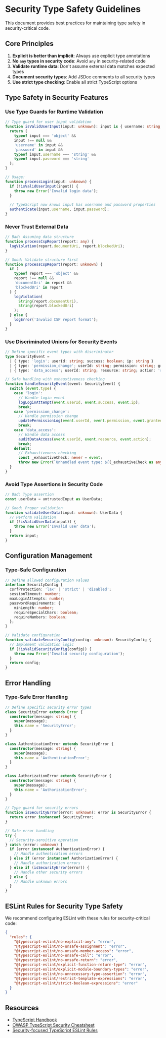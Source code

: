 
# Security Type Safety Guidelines

This document provides best practices for maintaining type safety in security-critical code.

## Core Principles

1. **Explicit is better than implicit**: Always use explicit type annotations
2. **No `any` types in security code**: Avoid `any` in security-related code
3. **Validate runtime data**: Don't assume external data matches expected types
4. **Document security types**: Add JSDoc comments to all security types
5. **Use strict type checking**: Enable all strict TypeScript options

## Type Safety in Security Features

### Use Type Guards for Runtime Validation

```typescript
// Type guard for user input validation
function isValidUserInput(input: unknown): input is { username: string; password: string } {
  return (
    typeof input === 'object' &&
    input !== null &&
    'username' in input &&
    'password' in input &&
    typeof input.username === 'string' &&
    typeof input.password === 'string'
  );
}

// Usage:
function processLogin(input: unknown) {
  if (!isValidUserInput(input)) {
    throw new Error('Invalid login data');
  }
  
  // TypeScript now knows input has username and password properties
  authenticate(input.username, input.password);
}
```

### Never Trust External Data

```typescript
// Bad: Assuming data structure
function processCspReport(report: any) {
  logViolation(report.documentUri, report.blockedUri);
}

// Good: Validate structure first
function processCspReport(report: unknown) {
  if (
    typeof report === 'object' && 
    report !== null &&
    'documentUri' in report &&
    'blockedUri' in report
  ) {
    logViolation(
      String(report.documentUri),
      String(report.blockedUri)
    );
  } else {
    logError('Invalid CSP report format');
  }
}
```

### Use Discriminated Unions for Security Events

```typescript
// Define specific event types with discriminator
type SecurityEvent =
  | { type: 'login'; userId: string; success: boolean; ip: string }
  | { type: 'permission_change'; userId: string; permission: string; granted: boolean }
  | { type: 'data_access'; userId: string; resource: string; action: 'read' | 'write' | 'delete' };

// Safe handling with exhaustiveness checking
function handleSecurityEvent(event: SecurityEvent) {
  switch (event.type) {
    case 'login':
      // Handle login event
      logLoginAttempt(event.userId, event.success, event.ip);
      break;
    case 'permission_change':
      // Handle permission change
      updatePermissionLog(event.userId, event.permission, event.granted);
      break;
    case 'data_access':
      // Handle data access
      auditDataAccess(event.userId, event.resource, event.action);
      break;
    default:
      // Exhaustiveness checking
      const _exhaustiveCheck: never = event;
      throw new Error(`Unhandled event type: ${(_exhaustiveCheck as any).type}`);
  }
}
```

### Avoid Type Assertions in Security Code

```typescript
// Bad: Type assertion
const userData = untrustedInput as UserData;

// Good: Proper validation
function validateUserData(input: unknown): UserData {
  // Perform validation
  if (!isValidUserData(input)) {
    throw new Error('Invalid user data');
  }
  return input;
}
```

## Configuration Management

### Type-Safe Configuration

```typescript
// Define allowed configuration values
interface SecurityConfig {
  csrfProtection: 'lax' | 'strict' | 'disabled';
  sessionTimeout: number;
  maxLoginAttempts: number;
  passwordRequirements: {
    minLength: number;
    requireSpecialChars: boolean;
    requireNumbers: boolean;
  };
}

// Validate configuration
function validateSecurityConfig(config: unknown): SecurityConfig {
  // Implement validation logic
  if (!isValidSecurityConfig(config)) {
    throw new Error('Invalid security configuration');
  }
  return config;
}
```

## Error Handling

### Type-Safe Error Handling

```typescript
// Define specific security error types
class SecurityError extends Error {
  constructor(message: string) {
    super(message);
    this.name = 'SecurityError';
  }
}

class AuthenticationError extends SecurityError {
  constructor(message: string) {
    super(message);
    this.name = 'AuthenticationError';
  }
}

class AuthorizationError extends SecurityError {
  constructor(message: string) {
    super(message);
    this.name = 'AuthorizationError';
  }
}

// Type guard for security errors
function isSecurityError(error: unknown): error is SecurityError {
  return error instanceof SecurityError;
}

// Safe error handling
try {
  // Security-sensitive operation
} catch (error: unknown) {
  if (error instanceof AuthenticationError) {
    // Handle authentication errors
  } else if (error instanceof AuthorizationError) {
    // Handle authorization errors
  } else if (isSecurityError(error)) {
    // Handle other security errors
  } else {
    // Handle unknown errors
  }
}
```

## ESLint Rules for Security Type Safety

We recommend configuring ESLint with these rules for security-critical code:

```json
{
  "rules": {
    "@typescript-eslint/no-explicit-any": "error",
    "@typescript-eslint/no-unsafe-assignment": "error",
    "@typescript-eslint/no-unsafe-member-access": "error",
    "@typescript-eslint/no-unsafe-call": "error",
    "@typescript-eslint/no-unsafe-return": "error",
    "@typescript-eslint/explicit-function-return-type": "error",
    "@typescript-eslint/explicit-module-boundary-types": "error",
    "@typescript-eslint/no-unnecessary-type-assertion": "error",
    "@typescript-eslint/restrict-template-expressions": "error",
    "@typescript-eslint/strict-boolean-expressions": "error"
  }
}
```

## Resources

- [TypeScript Handbook](https://www.typescriptlang.org/docs/handbook/intro.html)
- [OWASP TypeScript Security Cheatsheet](https://cheatsheetseries.owasp.org/cheatsheets/Typescript_Cheatsheet.html)
- [Security-focused TypeScript ESLint Rules](https://github.com/typescript-eslint/typescript-eslint/tree/main/packages/eslint-plugin)
